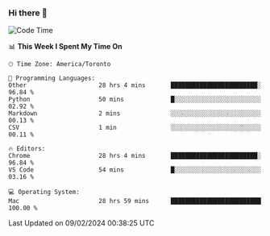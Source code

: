 ### Hi there 👋


<!--START_SECTION:waka-->
![Code Time](http://img.shields.io/badge/Code%20Time-1%2C661%20hrs%202%20mins-blue)

📊 **This Week I Spent My Time On** 

```text
🕑︎ Time Zone: America/Toronto

💬 Programming Languages: 
Other                    28 hrs 4 mins       ████████████████████████░   96.84 % 
Python                   50 mins             █░░░░░░░░░░░░░░░░░░░░░░░░   02.92 % 
Markdown                 2 mins              ░░░░░░░░░░░░░░░░░░░░░░░░░   00.13 % 
CSV                      1 min               ░░░░░░░░░░░░░░░░░░░░░░░░░   00.11 % 

🔥 Editors: 
Chrome                   28 hrs 4 mins       ████████████████████████░   96.84 % 
VS Code                  54 mins             █░░░░░░░░░░░░░░░░░░░░░░░░   03.16 % 

💻 Operating System: 
Mac                      28 hrs 59 mins      █████████████████████████   100.00 % 
```


 Last Updated on 09/02/2024 00:38:25 UTC
<!--END_SECTION:waka-->

<!--
**SillyPasty/SillyPasty** is a ✨ _special_ ✨ repository because its `README.md` (this file) appears on your GitHub profile.

Here are some ideas to get you started:

- 🔭 I’m currently working on ...
- 🌱 I’m currently learning ...
- 👯 I’m looking to collaborate on ...
- 🤔 I’m looking for help with ...
- 💬 Ask me about ...
- 📫 How to reach me: ...
- 😄 Pronouns: ...
- ⚡ Fun fact: ...
-->


